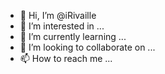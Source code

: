 - 👋 Hi, I’m @iRivaille
- 👀 I’m interested in ...
- 🌱 I’m currently learning ...
- 💞️ I’m looking to collaborate on ...
- 📫 How to reach me ...

<!---
iRivaille/iRivaille is a ✨ special ✨ repository because its `README.md` (this file) appears on your GitHub profile.
You can click the Preview link to take a look at your changes.
--->
